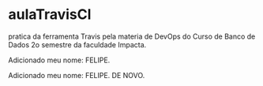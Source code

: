 # aulaTravisCl
pratica da ferramenta Travis pela materia de DevOps do Curso de Banco de Dados 2o semestre da faculdade Impacta.

Adicionado meu nome: FELIPE.

Adicionado meu nome: FELIPE. DE NOVO.
